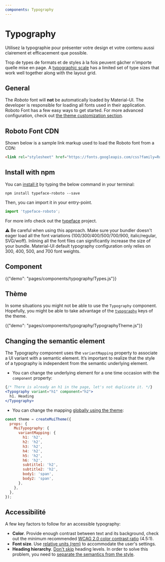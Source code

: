 ```yaml
---
components: Typography
---
```


# Typography

<p class="description">Utilisez la typographie pour présenter votre design et votre contenu aussi clairement et efficacement que possible.</p>

Trop de types de formats et de styles à la fois peuvent gâcher n'importe quelle mise en page. A [typographic scale](https://material.io/design/typography/#type-scale) has a limited set of type sizes that work well together along with the layout grid.

## General

The *Roboto* font will **not** be automatically loaded by Material-UI. The developer is responsible for loading all fonts used in their application. Roboto Font has a few easy ways to get started. For more advanced configuration, check out [the theme customization section](/customization/typography/).

## Roboto Font CDN

Shown below is a sample link markup used to load the Roboto font from a CDN:

```html
<link rel="stylesheet" href="https://fonts.googleapis.com/css?family=Roboto:300,400,500,700&display=swap" />
```

## Install with npm

You can [install it](https://www.npmjs.com/package/typeface-roboto) by typing the below command in your terminal:

`npm install typeface-roboto --save`

Then, you can import it in your entry-point.

```js
import 'typeface-roboto';
```

For more info check out the [typeface](https://github.com/KyleAMathews/typefaces/tree/master/packages/roboto) project.

⚠️ Be careful when using this approach. Make sure your bundler doesn't eager load all the font variations (100/300/400/500/700/900, italic/regular, SVG/woff). Inlining all the font files can significantly increase the size of your bundle. Material-UI default typography configuration only relies on 300, 400, 500, and 700 font weights.

## Component

{{"demo": "pages/components/typography/Types.js"}}

## Thème

In some situations you might not be able to use the `Typography` component. Hopefully, you might be able to take advantage of the [`typography`](/customization/default-theme/?expand-path=$.typography) keys of the theme.

{{"demo": "pages/components/typography/TypographyTheme.js"}}

## Changing the semantic element

The Typography component uses the `variantMapping` property to associate a UI variant with a semantic element. It’s important to realize that the style of a typography is independent from the semantic underlying element.

- You can change the underlying element for a one time occasion with the `component` property:

```jsx
{/* There is already an h1 in the page, let's not duplicate it. */}
<Typography variant="h1" component="h2">
  h1. Heading
</Typography>
```

- You can change the mapping [globally using the theme](/customization/globals/#default-props):

```js
const theme = createMuiTheme({
  props: {
    MuiTypography: {
      variantMapping: {
        h1: 'h2',
        h2: 'h2',
        h3: 'h2',
        h4: 'h2',
        h5: 'h2',
        h6: 'h2',
        subtitle1: 'h2',
        subtitle2: 'h2',
        body1: 'span',
        body2: 'span',
      },
    },
  },
});
```

## Accessibilité

A few key factors to follow for an accessible typography:

- **Color**. Provide enough contrast between text and its background, check out the minimum recommended [WCAG 2.0 color contrast ratio](https://www.w3.org/TR/UNDERSTANDING-WCAG20/visual-audio-contrast-contrast.html) (4.5:1).
- **Font size**. Use [relative units (rem)](/customization/typography/#font-size) to accommodate the user's settings.
- **Heading hierarchy**. [Don't skip](https://www.w3.org/WAI/tutorials/page-structure/headings/) heading levels. In order to solve this problem, you need to [separate the semantics from the style](#changing-the-semantic-element).